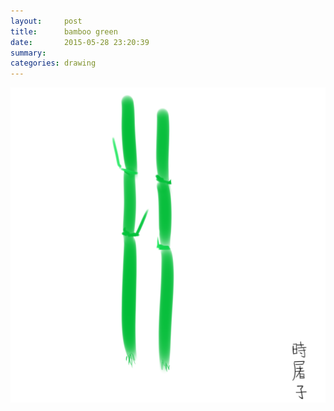 ```yaml
---
layout:     post
title:      bamboo green
date:       2015-05-28 23:20:39
summary:    
categories: drawing
---
```

![bamboo green](/images/_diary/bamboo-green.png "Bamboo shoots are delicious.")